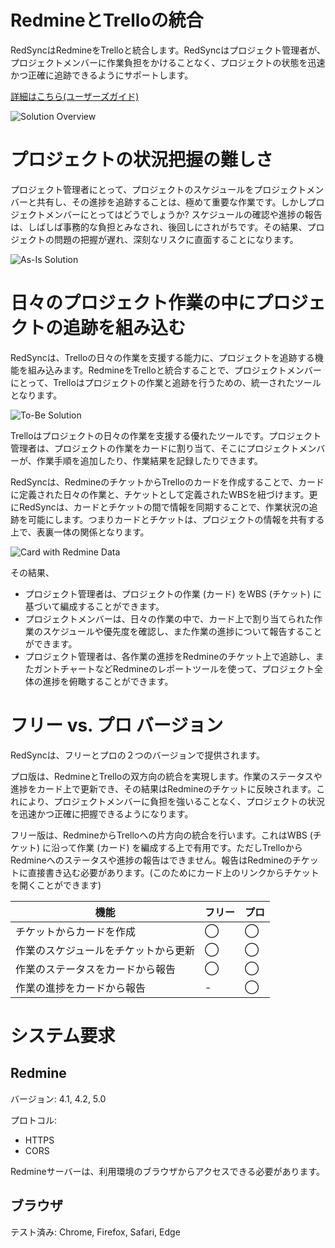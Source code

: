 # RedmineとTrelloの統合

RedSyncはRedmineをTrelloと統合します。RedSyncはプロジェクト管理者が、プロジェクトメンバーに作業負担をかけることなく、プロジェクトの状態を迅速かつ正確に追跡できるようにサポートします。

[詳細はこちら(ユーザーズガイド)](https://pvision.jp/apps/2022/03/24/redsync-power-up-jp/)

![Solution Overview](https://pvision.jp/apps/wp-content/uploads/2022/03/redsync-system-overview-jp.png)

# プロジェクトの状況把握の難しさ

プロジェクト管理者にとって、プロジェクトのスケジュールをプロジェクトメンバーと共有し、その進捗を追跡することは、極めて重要な作業です。しかしプロジェクトメンバーにとってはどうでしょうか? スケジュールの確認や進捗の報告は、しばしば事務的な負担とみなされ、後回しにされがちです。その結果、プロジェクトの問題の把握が遅れ、深刻なリスクに直面することになります。

![As-Is Solution](https://pvision.jp/apps/wp-content/uploads/2022/03/redsync-as-is-system-overview-jp.png)

# 日々のプロジェクト作業の中にプロジェクトの追跡を組み込む

RedSyncは、Trelloの日々の作業を支援する能力に、プロジェクトを追跡する機能を組み込みます。RedmineをTrelloと統合することで、プロジェクトメンバーにとって、Trelloはプロジェクトの作業と追跡を行うための、統一されたツールとなります。

![To-Be Solution](https://pvision.jp/apps/wp-content/uploads/2022/03/redmine-system-to-be-jp.png)

Trelloはプロジェクトの日々の作業を支援する優れたツールです。プロジェクト管理者は、プロジェクトの作業をカードに割り当て、そこにプロジェクトメンバーが、作業手順を追加したり、作業結果を記録したりできます。

RedSyncは、RedmineのチケットからTrelloのカードを作成することで、カードに定義された日々の作業と、チケットとして定義されたWBSを紐づけます。更にRedSyncは、カードとチケットの間で情報を同期することで、作業状況の追跡を可能にします。つまりカードとチケットは、プロジェクトの情報を共有する上で、表裏一体の関係となります。

![Card with Redmine Data](https://pvision.jp/apps/wp-content/uploads/2022/03/redsync-sync-card-and-issue-jp.png)

その結果、

- プロジェクト管理者は、プロジェクトの作業 (カード) をWBS (チケット) に基づいて編成することができます。
- プロジェクトメンバーは、日々の作業の中で、カード上で割り当てられた作業のスケジュールや優先度を確認し、また作業の進捗について報告することができます。
- プロジェクト管理者は、各作業の進捗をRedmineのチケット上で追跡し、またガントチャートなどRedmineのレポートツールを使って、プロジェクト全体の進捗を俯瞰することができます。

# フリー vs. プロ バージョン

RedSyncは、フリーとプロの２つのバージョンで提供されます。

プロ版は、RedmineとTrelloの双方向の統合を実現します。作業のステータスや進捗をカード上で更新でき、その結果はRedmineのチケットに反映されます。これにより、プロジェクトメンバーに負担を強いることなく、プロジェクトの状況を迅速かつ正確に把握できるようになります。

フリー版は、RedmineからTrelloへの片方向の統合を行います。これはWBS (チケット) に沿って作業 (カード) を編成する上で有用です。ただしTrelloからRedmineへのステータスや進捗の報告はできません。報告はRedmineのチケットに直接書き込む必要があります。(このためにカード上のリンクからチケットを開くことができます)

|機能|フリー|プロ|
|---|---|---|
|チケットからカードを作成|◯|◯|
|作業のスケジュールをチケットから更新|◯|◯|
|作業のステータスをカードから報告|◯|◯|
|作業の進捗をカードから報告|-|◯|

# システム要求
## Redmine
バージョン: 4.1, 4.2, 5.0

プロトコル:
- HTTPS
- CORS

Redmineサーバーは、利用環境のブラウザからアクセスできる必要があります。

## ブラウザ
テスト済み: Chrome, Firefox, Safari, Edge
